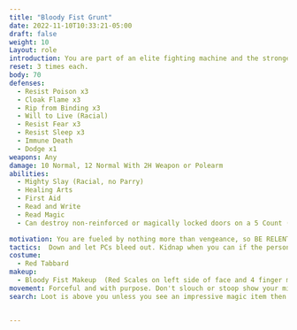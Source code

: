 ```yaml
---
title: "Bloody Fist Grunt"
date: 2022-11-10T10:33:21-05:00
draft: false
weight: 10
Layout: role
introduction: You are part of an elite fighting machine and the strongest Orc tribe in Elysia to date. You are fearless and barbaric in your lust for vengeance, but you are very tactical how you pursue victory. People fear the sight of you and flee in terror at your warcry. The Bloody Fist will endure any foe who opposes it, no one has stopped you yet.
reset: 3 times each.
body: 70
defenses: 
  - Resist Poison x3
  - Cloak Flame x3
  - Rip from Binding x3
  - Will to Live (Racial)
  - Resist Fear x3
  - Resist Sleep x3
  - Immune Death
  - Dodge x1
weapons: Any
damage: 10 Normal, 12 Normal With 2H Weapon or Polearm
abilities: 
  - Mighty Slay (Racial, no Parry)
  - Healing Arts
  - First Aid
  - Read and Write
  - Read Magic
  - Can destroy non-reinforced or magically locked doors on a 5 Count (1 I Shatter This Door....)

motivation: You are fueled by nothing more than vengeance, so BE RELENTLESS unless commanded by your Raid Leader of above command in the Bloody Fist. 
tactics:  Down and let PCs bleed out. Kidnap when you can if the person is of value. Stay with you Raid Leader unless ordered to do something else. Protect your Shamans as they keep you in the fight. Don’t wildly charge a group one by one. Make sure you go with your brothers to battle as your tactical training is strength in numbers. If a General is on the field then you form up around him in a Phalanx and don’t break rank unless he commands.
costume:
  - Red Tabbard
makeup: 
  - Bloody Fist Makeup  (Red Scales on left side of face and 4 finger mark warpaint on right side of face)
movement: Forceful and with purpose. Don't slouch or stoop show your might. 
search: Loot is above you unless you see an impressive magic item then tell your Raid Leader.


---
```












